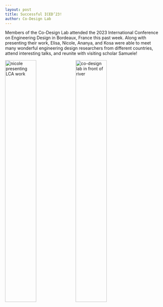 ```yaml
---
layout: post
title: Successful ICED’23!
author: Co-Design Lab
---
```

Members of the Co-Design Lab attended the 2023 International Conference on Engineering Design in Bordeaux, France this past week. Along with presenting their work, Elisa, Nicole, Ananya, and Kosa were able to meet many wonderful engineering design researchers from different countries, attend interesting talks, and reunite with visiting scholar Samuele!

<img src="https://github.com/kgl-research/kgl-research.github.io/assets/17438610/c887931b-aaaf-4ddc-a88f-16ae918788c0" alt="nicole presenting LCA work " width="45%">
<img src="https://github.com/kgl-research/kgl-research.github.io/assets/17438610/6e160dd5-7f02-4c43-baeb-0a6aa4f168db" alt="co-design lab in front of river" width="45%">
